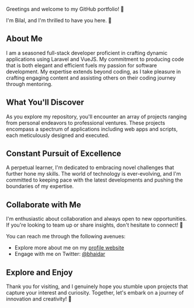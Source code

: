 Greetings and welcome to my GitHub portfolio! 🎉

I'm Bilal, and I'm thrilled to have you here. 👋

## About Me

I am a seasoned full-stack developer proficient in crafting dynamic applications using Laravel and VueJS. My commitment to producing code that is both elegant and efficient fuels my passion for software development. My expertise extends beyond coding, as I take pleasure in crafting engaging content and assisting others on their coding journey through mentoring.

## What You'll Discover

As you explore my repository, you'll encounter an array of projects ranging from personal endeavors to professional ventures. These projects encompass a spectrum of applications including web apps and scripts, each meticulously designed and executed.

## Constant Pursuit of Excellence

A perpetual learner, I'm dedicated to embracing novel challenges that further hone my skills. The world of technology is ever-evolving, and I'm committed to keeping pace with the latest developments and pushing the boundaries of my expertise.

## Collaborate with Me

I'm enthusiastic about collaboration and always open to new opportunities. If you're looking to team up or share insights, don't hesitate to connect! 🤝

You can reach me through the following avenues:
- Explore more about me on my [profile website](https://bio.link/bilalhaidar)
- Engage with me on Twitter: [@bhaidar](https://twitter.com/bhaidar)

## Explore and Enjoy

Thank you for visiting, and I genuinely hope you stumble upon projects that capture your interest and curiosity. Together, let's embark on a journey of innovation and creativity! 🚀
